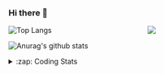 ### Hi there 👋

<!--
**tao8687/tao8687** is a ✨ _special_ ✨ repository because its `README.md` (this file) appears on your GitHub profile.

Here are some ideas to get you started:

- 🔭 I’m currently working on ...
- 🌱 I’m currently learning ...
- 👯 I’m looking to collaborate on ...
- 🤔 I’m looking for help with ...
- 💬 Ask me about ...
- 📫 How to reach me: ...
- 😄 Pronouns: ...
- ⚡ Fun fact: ...
-->

<img align='right' src="https://media.giphy.com/media/M9gbBd9nbDrOTu1Mqx/giphy.gif" width="230">

![Top Langs](https://github-readme-stats.vercel.app/api/top-langs/?username=tao8687&layout=compact&title_color=23238E&text_color=A67D3D)

![Anurag's github stats](https://github-readme-stats.vercel.app/api?username=tao8687&show_icons=true&&text_color=A67D3D&title_color=23238E&show_icons=false&count_private=true&hide=stars)

<details>
  <summary>:zap: Coding Stats</summary>
  <b>
<!--START_SECTION:waka-->
![Profile Views](http://img.shields.io/badge/Profile%20Views-32-blue)

**🐱 My Github Data** 

> 🏆 330 Contributions in the Year 2020
 > 
> 📦 583.3 kB Used in Github's Storage 
 > 
> 🚫 Not Opted to Hire
 > 
> 📜 35 Public Repositories 
 > 
> 🔑 17 Private Repositories  
 > 
**I'm an Early 🐤** 

```text
🌞 Morning    62 commits     ███████░░░░░░░░░░░░░░░░░░   28.18% 
🌆 Daytime    70 commits     ████████░░░░░░░░░░░░░░░░░   31.82% 
🌃 Evening    77 commits     ████████░░░░░░░░░░░░░░░░░   35.0% 
🌙 Night      11 commits     █░░░░░░░░░░░░░░░░░░░░░░░░   5.0%

```
📅 **I'm Most Productive on Wednesday** 

```text
Monday       30 commits     ███░░░░░░░░░░░░░░░░░░░░░░   13.64% 
Tuesday      17 commits     ██░░░░░░░░░░░░░░░░░░░░░░░   7.73% 
Wednesday    65 commits     ███████░░░░░░░░░░░░░░░░░░   29.55% 
Thursday     26 commits     ███░░░░░░░░░░░░░░░░░░░░░░   11.82% 
Friday       42 commits     ████░░░░░░░░░░░░░░░░░░░░░   19.09% 
Saturday     22 commits     ██░░░░░░░░░░░░░░░░░░░░░░░   10.0% 
Sunday       18 commits     ██░░░░░░░░░░░░░░░░░░░░░░░   8.18%

```


📊 **This Week I Spent My Time On** 

```text
⌚︎ Time Zone: Asia/Shanghai

💬 Programming Languages: 
Other                    6 hrs 11 mins       ████████░░░░░░░░░░░░░░░░░   33.2% 
C++                      6 hrs               ████████░░░░░░░░░░░░░░░░░   32.21% 
XML                      2 hrs 16 mins       ███░░░░░░░░░░░░░░░░░░░░░░   12.22% 
Python                   1 hr 13 mins        █░░░░░░░░░░░░░░░░░░░░░░░░   6.6% 
Lua                      1 hr 1 min          █░░░░░░░░░░░░░░░░░░░░░░░░   5.49%

🔥 Editors: 
VS Code                  18 hrs 40 mins      █████████████████████████   100.0%

🐱‍💻 Projects: 
transport-auto           8 hrs 36 mins       ███████████░░░░░░░░░░░░░░   46.12% 
cartographer_ros         4 hrs 22 mins       █████░░░░░░░░░░░░░░░░░░░░   23.42% 
racebot                  3 hrs 9 mins        ████░░░░░░░░░░░░░░░░░░░░░   16.95% 
ros_rslidar              1 hr 43 mins        ██░░░░░░░░░░░░░░░░░░░░░░░   9.2% 
diamond-auto             25 mins             ░░░░░░░░░░░░░░░░░░░░░░░░░   2.31%

💻 Operating System: 
Linux                    18 hrs 40 mins      █████████████████████████   100.0%

```

**I Mostly Code in C++** 

```text
C++                      8 repos             ██████████░░░░░░░░░░░░░░░   42.11% 
C                        5 repos             ██████░░░░░░░░░░░░░░░░░░░   26.32% 
Python                   3 repos             ████░░░░░░░░░░░░░░░░░░░░░   15.79% 
Makefile                 1 repo              █░░░░░░░░░░░░░░░░░░░░░░░░   5.26% 
Jupyter Notebook         1 repo              █░░░░░░░░░░░░░░░░░░░░░░░░   5.26%

```


**Timeline**

![Chart not found](https://raw.githubusercontent.com/tao8687/tao8687/master/charts/bar_graph.png) 


<!--END_SECTION:waka-->
</details>
